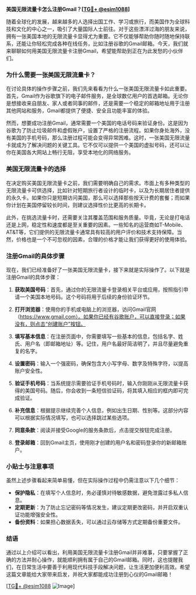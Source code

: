 **美国无限流量卡怎么注册Gmail？[[TG💪+ @esim1088](https://t.me/s/esim1088)]**

随着全球化的发展，越来越多的人选择出国工作、学习或旅行，而美国作为全球科技和文化的中心之一，吸引了大量国际人士前往。对于这些漂洋过海的朋友来说，拥有一张美国本地的无限流量卡显得尤为重要。它不仅能够帮助你随时随地保持联系，还能让你轻松完成各种在线任务，比如注册谷歌的Gmail邮箱。今天，我们就来聊聊如何用美国无限流量卡注册Gmail，希望能帮助到正在为此发愁的小伙伴们。

### 为什么需要一张美国无限流量卡？

在讨论具体的操作步骤之前，我们先来看看为什么一张美国无限流量卡如此重要。首先，Gmail作为谷歌旗下的电子邮件服务，是全球数亿用户的首选邮箱。无论你是想接收来自朋友、家人或者同事的邮件，还是需要一个稳定的邮箱地址用于注册其他网站和服务，Gmail都提供了便捷、安全且功能丰富的体验。

然而，想要成功注册Gmail，通常需要一个美国的电话号码来验证身份。这是因为谷歌为了防止垃圾邮件和虚假账户，设置了严格的注册流程。如果你身处海外，没有美国的手机号码，那么注册过程可能会变得异常困难。这时，一张美国无限流量卡就成为了解决问题的关键工具。它不仅可以提供一个美国的虚拟号码，还可以让你在美国各大网站上畅行无阻，享受本地化的网络服务。

### 美国无限流量卡的选择

在决定购买美国无限流量卡之前，我们需要明确自己的需求。市面上有多种类型的无限流量卡可供选择，比如针对短期旅行者设计的临时卡，以及为长期居住者提供的永久卡。如果你只是短期访问美国，那么可以选择那些按天计费的套餐；而如果你计划在美国停留较长时间，则建议选择性价比更高的长期卡。

此外，在挑选流量卡时，还需要关注其覆盖范围和服务质量。毕竟，无论是打电话还是上网，稳定性和速度都是至关重要的因素。一些知名的运营商如T-Mobile、AT&T等，它们提供的无限流量卡通常具有较高的用户评价和技术支持保障。当然，价格也是一个不可忽视的因素，合理的价格才能让我们获得更好的使用体验。

### 注册Gmail的具体步骤

现在，我们已经准备好了一张美国无限流量卡，接下来就是实际操作了。以下就是注册Gmail的具体步骤：

1. **获取美国号码**：首先，通过你的无限流量卡登录相关平台或应用，按照指引申请一个美国本地号码。这个号码将用于后续的身份验证环节。

2. **打开浏览器**：使用你的手机或电脑上的浏览器，访问Gmail官网（https://www.gmail.com）。如果你已经有谷歌账户，可以直接登录；如果没有，则点击“创建账户”按钮。

3. **填写基本信息**：在注册页面中，你需要填写一些基本的信息，包括名字、姓氏、用户名（即邮箱地址）等。记住，用户名最好简洁明了，并且尽量避免重复的名字。

4. **设置密码**：输入一个强密码，确保包含大小写字母、数字及特殊字符，以提高账户安全性。

5. **验证手机号码**：当系统提示需要验证手机号码时，输入你刚刚从无限流量卡获得的美国号码。随后，你会收到一条短信验证码，将其填入相应的框内即可完成验证。

6. **补充信息**：根据提示继续完善个人信息，例如出生日期、性别等。这部分内容可以根据实际情况填写，也可以选择跳过某些选项。

7. **同意条款**：阅读并接受Google的服务条款后，点击提交按钮完成注册。

8. **登录邮箱**：回到Gmail主页，使用刚才创建的用户名和密码登录你的新邮箱账户。

### 小贴士与注意事项

虽然上述步骤看起来简单易懂，但在实际操作过程中仍需注意以下几个细节：

- **保护隐私**：在填写个人信息时，务必谨慎对待敏感数据，避免泄露过多私人信息。
- **定期更新**：为了防止忘记密码等情况发生，建议定期更改密码，并开启双重认证功能增强安全性。
- **备份资料**：如果担心数据丢失，可以通过云存储等方式定期备份重要文件。

### 结语

通过以上介绍可以看出，利用美国无限流量卡注册Gmail并非难事，只要掌握了正确的方法并耐心操作，就能顺利拥有属于自己的Gmail邮箱。同时，这也提醒我们，在日常生活中要善于利用现代科技手段解决问题，让生活更加便利高效。希望这篇文章能给大家带来启发，并祝大家都能成功注册到心仪的Gmail邮箱！

[[TG💪+ @esim1088](https://t.me/s/esim1088) ![Image](https://i.postimg.cc/4NQfJmqS/Snipaste-2025-05-13-00-14-12.png)]